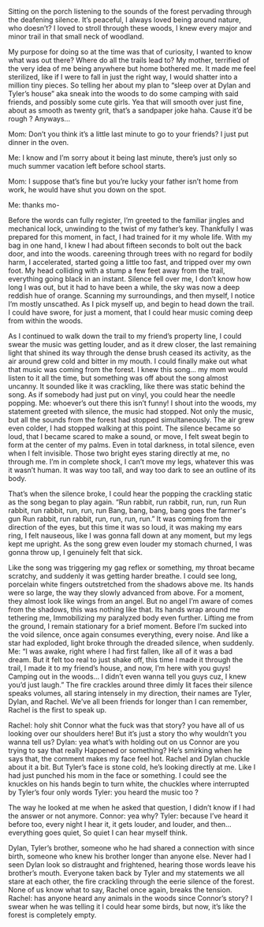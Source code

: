   Sitting on the porch listening to the sounds of the forest pervading through the deafening silence. It’s peaceful, I always loved being around nature, who doesn’t? I loved to stroll through these woods, I knew every major and minor trail in that small neck of woodland. 
  
  My purpose for doing so at the time was that of curiosity, I wanted to know what was out there? Where do all the trails lead to? My mother, terrified of the very idea of me being anywhere but home bothered me. It made me feel sterilized, like if I were to fall in just the right way, I would shatter into a million tiny pieces. So telling her about my plan to “sleep over at Dylan and Tyler’s house” aka sneak into the woods to do some camping with said friends, and possibly some cute girls. Yea that will smooth over just fine, about as smooth as twenty grit, that’s a sandpaper joke haha. Cause it’d be rough ? Anyways…

  Mom: Don’t you think it’s a little last minute to go to your friends? I just put dinner in the oven. 

  Me: I know and I’m sorry about it being last minute, there’s just only so much summer vacation left before school starts. 

  Mom: I suppose that’s fine but you’re lucky your father isn’t home from work, he would have shut you down on the spot.  

  Me: thanks mo-

  Before the words can fully register, I’m greeted to the familiar jingles and mechanical lock, unwinding to the twist of my father’s key. Thankfully I was prepared for this moment, in fact, I had trained for it my whole life. With my bag in one hand, I knew I had about fifteen seconds to bolt out the back door, and into the woods. careening through trees with no regard for bodily harm, I accelerated, started going a little too fast, and tripped over my own foot. My head colliding with a stump a few feet away from the trail, everything going black in an instant. Silence fell over me, I don’t know how long I was out, but it had to have been a while, the sky was now a deep reddish hue of orange. 
  Scanning my surroundings, and then myself, I notice I’m mostly unscathed. As I pick myself up, and begin to head down the trail. I could have swore, for just a moment, that I could hear music coming deep from within the woods. 

  As I continued to walk down the trail to my friend’s property line, I could swear the music was getting louder, and as it drew closer, the last remaining light that shined its way through the dense brush ceased its activity, as the air around grew cold and bitter in my mouth. I could finally make out what that music was coming from the forest. I knew this song… my mom would listen to it all the time, but something was off about the song almost uncanny. It sounded like it was crackling, like there was static behind the song. As if somebody had just put on vinyl, you could hear the needle popping. 
  Me: whoever’s out there this isn’t funny!
I shout into the woods, my statement greeted with silence, the music had stopped. Not only the music, but all the sounds from the forest had stopped simultaneously. The air grew even colder,  I had stopped walking at this point. The silence became so loud, that I became scared to make a sound, or move, I felt sweat begin to form at the center of my palms. Even in total darkness, in total silence, even when I felt invisible. Those two bright eyes staring directly at me, no through me. I’m in complete shock, I can’t move my legs, whatever this was it wasn’t human. It was way too tall, and way too dark to see an outline of its body. 

  That’s when the silence broke, I could hear the popping the crackling static as the song began to play again. “Run rabbit, run rabbit, run, run, run
Run rabbit, run rabbit, run, run, run
Bang, bang, bang, bang goes the farmer's gun
Run rabbit, run rabbit, run, run, run, run.” It was coming from the direction of the eyes, but this time it was so loud, it was making my ears ring, I felt nauseous, like I was gonna fall down at any moment, but my legs kept me upright. As the song grew even louder my stomach churned, I was gonna throw up, I genuinely felt that sick. 

  Like the song was triggering my gag reflex or something, my throat became scratchy, and suddenly it was getting harder breathe. I could see long, porcelain white fingers outstretched from the shadows above me. Its hands were so large, the way they slowly advanced from above. For a moment, they almost look like wings from an angel. But no angel I’m aware of comes from the shadows, this was nothing like that. Its hands wrap around me tethering me, Immobilizing my paralyzed body even further. Lifting me from the ground, I remain stationary for a brief moment. Before I’m sucked into the void silence, once again consumes everything, every noise. And like a star had exploded, light broke through the dreaded silence, when suddenly.
  Me: “I was awake, right where I had first fallen, like all of it was a bad dream. But it felt too real to just shake off, this time I made it through the trail, I made it to my friend’s house, and now, I’m here with you guys! Camping out in the woods… I didn’t even wanna tell you guys cuz, I knew you’d just laugh.” The fire crackles around three dimly lit faces their silence speaks volumes, all staring  intensely in my direction, their names are Tyler, Dylan, and Rachel. We’ve all been friends for longer than I can remember, Rachel is the first to speak up.

  Rachel: holy shit Connor what the fuck was that story? you have all of us looking over our shoulders here! But it’s just a story tho why wouldn’t you wanna tell us? 
Dylan: yea what’s with holding out on us Connor are you trying to say that really Happened or something? 
  He’s smirking when he says that, the comment makes my face feel hot. Rachel and Dylan chuckle about it a bit. But Tyler’s face is stone cold, he’s looking directly at me. Like I had just punched his mom in the face or something. I could see the knuckles on his hands begin to turn white, the chuckles where interrupted by Tyler’s four only words 
  Tyler: you heard the music too ?
  
  The way he looked at me when he asked that question, I didn’t know if I had the answer or not anymore. 
  Connor: yea why? 
  Tyler: because I’ve heard it before too, every night I hear it, it gets louder, and louder, and then… everything goes quiet, So quiet I can hear myself think.

  Dylan, Tyler’s brother, someone who he had shared a connection with since birth, someone who knew his brother longer than anyone else.
Never had I seen Dylan look so distraught and frightened, hearing those words leave his brother’s mouth. Everyone taken back by Tyler and my statements we all stare at each other, the fire crackling through the eerie silence of the forest. None of us know what to say, Rachel once again, breaks the tension. 
  Rachel: has anyone heard any animals in the woods since Connor’s story? I swear when he was telling it I could hear some birds, but now, it’s like the forest is completely empty.  
  


